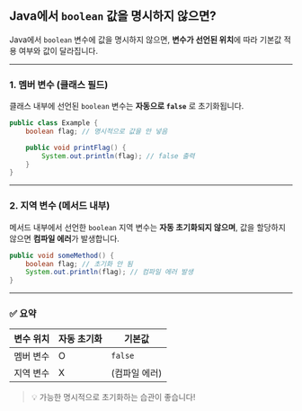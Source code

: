 ## Java에서 `boolean` 값을 명시하지 않으면?

Java에서 `boolean` 변수에 값을 명시하지 않으면, **변수가 선언된 위치**에 따라 기본값 적용 여부와 값이 달라집니다.

---

### 1. 멤버 변수 (클래스 필드)

클래스 내부에 선언된 `boolean` 변수는 **자동으로 `false`** 로 초기화됩니다.

```java
public class Example {
    boolean flag; // 명시적으로 값을 안 넣음

    public void printFlag() {
        System.out.println(flag); // false 출력
    }
}
```

---

### 2. 지역 변수 (메서드 내부)

메서드 내부에서 선언한 `boolean` 지역 변수는 **자동 초기화되지 않으며**, 값을 할당하지 않으면 **컴파일 에러**가 발생합니다.

```java
public void someMethod() {
    boolean flag; // 초기화 안 됨
    System.out.println(flag); // 컴파일 에러 발생
}
```

---

### ✅ 요약

| 변수 위치     | 자동 초기화 | 기본값   |
|---------------|--------------|----------|
| 멤버 변수     | O            | `false`  |
| 지역 변수     | X            | (컴파일 에러) |

> 💡 가능한 명시적으로 초기화하는 습관이 좋습니다!
